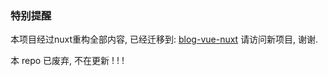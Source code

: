 ### 特别提醒
本项目经过nuxt重构全部内容, 已经迁移到:
[blog-vue-nuxt](https://github.com/lingxiaoplus/blog-vue-nuxt)
请访问新项目, 谢谢.

本 repo 已废弃, 不在更新 ! ! !

